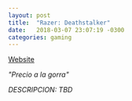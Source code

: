 ```yaml
---
layout: post
title:  "Razer: Deathstalker"
date:   2018-03-07 23:07:19 -0300
categories: gaming
---
```

[Website][product-website]

_"Precio a la gorra"_

_DESCRIPCION: TBD_

[product-website]: https://www2.razerzone.com/au-en/gaming-keyboards-keypads/razer-deathstalker
